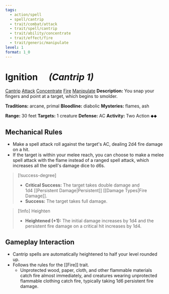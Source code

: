 ```yaml
---
tags:
  - action/spell
  - spell/cantrip
  - trait/combat/attack
  - trait/spell/cantrip
  - trait/ability/concentrate
  - trait/effect/fire
  - trait/generic/manipulate
level: 1
format: 1_0
---
```

# Ignition [](#Actions "Two-Action") &emsp;*(Cantrip 1)*

[Cantrip](Cantrip.md "General Trait") [Attack](Attack.md "Combat Trait") [Concentrate](Concentrate.md "Action & Ability Trait") [Fire](Fire.md "Effect Trait") [Manipulate](Manipulate.md "General Trait") 
**Description:** You snap your fingers and point at a target, which begins to smolder. 

**Traditions:** arcane, primal
**Bloodline:** diabolic
**Mysteries:** flames, ash

**Range:** 30 feet
**Targets:** 1 creature
**Defense:** AC
**Activity:** Two Action ⬥⬥

## Mechanical Rules

- Make a spell attack roll against the target's AC, dealing 2d4 fire damage on a hit.
- If the target is within your melee reach, you can choose to make a melee spell attack with the flame instead of a ranged spell attack, which increases all the spell's damage dice to d6s.

> [!success-degree]
>- **Critical Success:** The target takes double damage and 1d4 [[Persistent Damage|Persistent]] [[Damage Types|Fire Damage]].
>- **Success:** The target takes full damage.
  
> [!info] Heighten
>- **Heightened (+1):** The initial damage increases by 1d4 and the persistent fire damage on a critical hit increases by 1d4.

## Gameplay Interaction

- Cantrip spells are automatically heightened to half your level rounded up.
- Follows the rules for the [[Fire]] trait.
	- Unprotected wood, paper, cloth, and other flammable materials catch fire almost immediately, and creatures wearing unprotected flammable clothing catch fire, typically taking 1d6 persistent fire damage.